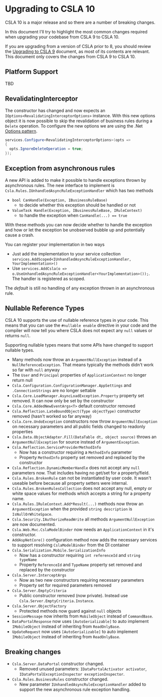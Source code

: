 # Upgrading to CSLA 10

CSLA 10 is a major release and so there are a number of breaking changes.

In this document I'll try to highlight the most common changes required when upgrading your codebase from CSLA 9 to CSLA 10.

If you are upgrading from a version of CSLA prior to 8, you should review the [Upgrading to CSLA 9](https://github.com/MarimerLLC/csla/blob/main/docs/Upgrading%20to%20CSLA%209.md) document, as most of its contents are relevant. This document only covers the changes from CSLA 9 to CSLA 10.

## Platform Support

TBD

## RevalidatingInterceptor

The constructor has changed and now expects an `IOptions<RevalidatingInterceptorOptions>` instance. With this new options object it is now possible to skip the revalidation of business rules during a `Delete` operation.
To configure the new options we are using the .Net [Options pattern](https://learn.microsoft.com/en-us/dotnet/core/extensions/options).

```csharp
services.Configure<RevalidatingInterceptorOptions>(opts =>
{
  opts.IgnoreDeleteOperation = true;
});
```

## Exception from asynchronous rules

A new API is added to make it possible to handle exceptions thrown by asynchronous rules.
The new interface to implement is `Csla.Rules.IUnhandledAsyncRuleExceptionHandler` which has two methods

* `bool CanHandle(Exception, IBusinessRuleBase)`
  * to decide whether this exception should be handled or not
* `ValueTask Handle(Exception, IBusinessRuleBase, IRuleContext)`
  * to handle the exception when `CanHandle(...) == true`

With these methods you can now decide whether to handle the exception and how or let the exception be unobserved bubble up and potentially cause a crash.

You can register your implementation in two ways

* Just add the implementation to your service collection `services.AddScoped<IUnhandledAsyncRuleExceptionHandler, YourImplementation>()`
* Use `services.AddCsla(o => o.UseUnhandledAsyncRuleExceptionHandler<YourImplementation>());`. The handler is registered as scoped.

The _default_ is still no handling of any exception thrown in an asynchronous rule.

## Nullable Reference Types

CSLA 10 supports the use of nullable reference types in your code. This means that you can use the `#nullable enable` directive in your code and the compiler will now tell you where CSLA does not expect any `null` values or returns `null`.

Supporting nullable types means that some APIs have changed to support nullable types.

* Many methods now throw an `ArgumentNullException` instead of a `NullReferenceException`. That means typically the methods didn't work so far with `null` anyway
* The `User` and `Principal` properties of `ApplicationContext` no longer return null
* `Csla.Configuration.ConfigurationManager.AppSettings` and `.ConnectionStrings` are no longer settable
* `Csla.Core.LoadManager.AsyncLoadException.Property` property set removed. It can now only be set by the constructor
* `Csla.Core.AddedNewEventArgs<T>` default constructor removed
* `Csla.Reflection.LateBoundObject(Type objectType)` constructor removed (hasn't worked so far anyway)
* `Csla.Core.UndoException` constructors now throw `ArgumentNullException` on necessary parameters and all public fields changed to readonly properties
* `Csla.Data.ObjectAdapter.Fill(DataTable dt, object source)` throws an `ArgumentNullException` for source instead of `ArgumentException`.
* `Csla.Reflection.ServiceProviderMethodInfo` 
  * Now has a constructor requiring a `MethodInfo` parameter
  * Property `MethodInfo` property set removed and replaced by the constructor
* `Csla.Reflection.DynamicMemberHandle` does not accept any `null` parameters now. That includes having no get/set for a property/field.
* `Csla.Rules.BrokenRule` can not be instantiated by user code. It wasn't useable before because all property setters were internal.
* `Csla.Rules.BrokenRulesCollection` does not accept any null, empty or white space values for methods which accepts a string for a property name.
* `Csla.Rules.IRuleContext.Add*Result(...)` methods now throw an `ArgumentException` when the provided `string description` is `IsNullOrWhiteSpace`.
* `Csla.Security.IAuthorizeReadWrite` all methods `ArgumentNullException` are now documented.
* `Csla.Web.Mvc.CslaModelBinder` now needs an `ApplicationContext` in it's constructor.
* `AddAspNetCore()` configuration method now adds the necessary services to support resolving `CslaModelBinder` from the DI container
* `Csla.Serialization.Mobile.SerializationInfo`
  * Now has a constructor requiring `int referenceId` and `string typeName`
  * Property `ReferenceId` and `TypeName` property set removed and replaced by the constructor
* `Csla.Server.InterceptArgs`
  * Now as two new constructors requiring necessary parameters
  * Property set for required parameters removed
* `Csla.Server.EmptyCriteria`
  * Public constructor removed (now private). Instead use `Csla.Server.EmptyCriteria.Instance`.
* `Csla.Server.ObjectFactory`
  * Protected methods now guard against `null` objects
* `SessionMessage` now inherits from `MobileObject` instead of `CommandBase`.
* `DataPortalResponse` now uses `[AutoSerializable]` to auto implement `IMobileObject` instead of inheriting from `ReadOnlyBase`.
* `UpdateRequest` now uses `[AutoSerializable]` to auto implement `IMobileObject` instead of inheriting from `ReadOnlyBase`.

## Breaking changes

* `Csla.Server.DataPortal` constructor changed.
  * Removed unused parameters: `IDataPortalActivator activator`, `IDataPortalExceptionInspector exceptionInspector`.
* `Csla.Rules.BusinessRules` constructor changed.
  * New parameter `IUnhandledAsyncRuleExceptionHandler` added to support the new asynchronous rule exception handling.
  